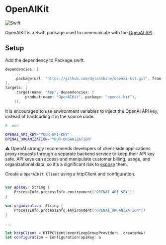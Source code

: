 # OpenAIKit

![Swift](http://img.shields.io/badge/swift-5.7-brightgreen.svg)

OpenAIKit is a Swift package used to communicate with the [OpenAI API](https://beta.openai.com/docs/api-reference/introduction).

## Setup
Add the dependency to Package.swift:

~~~~swift
dependencies: [
    ...
    .package(url: "https://github.com/dylanshine/openai-kit.git", from: "1.0.0")
],
targets: [
    .target(name: "App", dependencies: [
        .product(name: "OpenAIKit", package: "openai-kit"),
    ]),
~~~~

It is encouraged to use environment variables to inject the OpenAI API key, instead of hardcoding it in the source code.

~~~~bash
# .env

OPENAI_API_KEY="YOUR-API-KEY"
OPENAI_ORGANIZATION="YOUR-ORGANIZATION"
~~~~
⚠️ OpenAI strongly recommends developers of client-side applications proxy requests through a separate backend service to keep their API key safe. API keys can access and manipulate customer billing, usage, and organizational data, so it's a significant risk to [expose](https://nshipster.com/secrets/) them.

Create a `OpenAIKit.Client` using a httpClient and configuration.

~~~~swift

var apiKey: String {
    ProcessInfo.processInfo.environment["OPENAI_API_KEY"]!
}

var organization: String {
    ProcessInfo.processInfo.environment["OPENAI_ORGANIZATION"]!
}

...

let httpClient = HTTPClient(eventLoopGroupProvider: .createNew)
let configuration = Configuration(apiKey: a